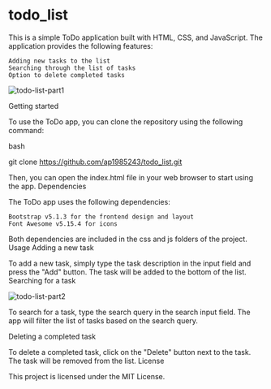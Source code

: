 # todo_list
This is a simple ToDo application built with HTML, CSS, and JavaScript. The application provides the following features:

    Adding new tasks to the list
    Searching through the list of tasks
    Option to delete completed tasks


![todo-list-part1](https://user-images.githubusercontent.com/40575848/227308197-b833be29-1792-48ac-b421-babc7d6d0849.png)

Getting started

To use the ToDo app, you can clone the repository using the following command:

bash

git clone https://github.com/ap1985243/todo_list.git

Then, you can open the index.html file in your web browser to start using the app.
Dependencies

The ToDo app uses the following dependencies:

    Bootstrap v5.1.3 for the frontend design and layout
    Font Awesome v5.15.4 for icons

Both dependencies are included in the css and js folders of the project.
Usage
Adding a new task

To add a new task, simply type the task description in the input field and press the "Add" button. The task will be added to the bottom of the list.
Searching for a task

![todo-list-part2](https://user-images.githubusercontent.com/40575848/227308405-87ceb4df-f77f-468e-a386-f36904b26ed9.png)


To search for a task, type the search query in the search input field. The app will filter the list of tasks based on the search query.


Deleting a completed task

To delete a completed task, click on the "Delete" button next to the task. The task will be removed from the list.
License

This project is licensed under the MIT License.
